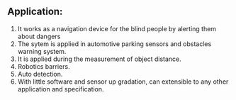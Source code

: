 ## Application:

1. It works as a navigation device for the blind people by alerting them about dangers
2. The sytem is applied in automotive parking sensors and obstacles warning system. 
3. It is applied during the measurement of object distance. 
4. Robotics barriers. 
5. Auto detection. 
6. With little software and sensor up gradation, can extensible to any other application and specification. 